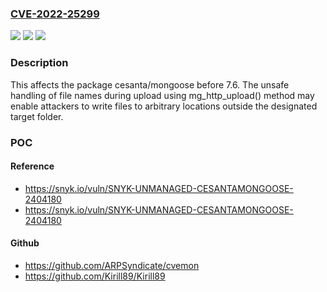 ### [CVE-2022-25299](https://cve.mitre.org/cgi-bin/cvename.cgi?name=CVE-2022-25299)
![](https://img.shields.io/static/v1?label=Product&message=cesanta%2Fmongoose&color=blue)
![](https://img.shields.io/static/v1?label=Version&message=%3C%207.6%20&color=brighgreen)
![](https://img.shields.io/static/v1?label=Vulnerability&message=Arbitrary%20File%20Write&color=brighgreen)

### Description

This affects the package cesanta/mongoose before 7.6. The unsafe handling of file names during upload using mg_http_upload() method may enable attackers to write files to arbitrary locations outside the designated target folder.

### POC

#### Reference
- https://snyk.io/vuln/SNYK-UNMANAGED-CESANTAMONGOOSE-2404180
- https://snyk.io/vuln/SNYK-UNMANAGED-CESANTAMONGOOSE-2404180

#### Github
- https://github.com/ARPSyndicate/cvemon
- https://github.com/Kirill89/Kirill89


